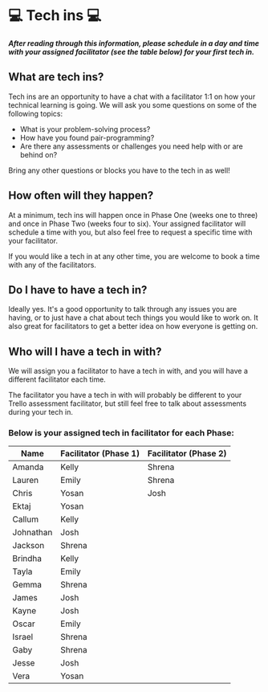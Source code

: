 # :computer: Tech ins :computer:

***After reading through this information, please schedule in a day and time with your assigned facilitator (see the table below) for your first tech in.***

## What are tech ins?

Tech ins are an opportunity to have a chat with a facilitator 1:1 on how your technical learning is going. We will ask you some questions on some of the following topics:

- What is your problem-solving process?
- How have you found pair-programming?
- Are there any assessments or challenges you need help with or are behind on?

Bring any other questions or blocks you have to the tech in as well!

## How often will they happen?

At a minimum, tech ins will happen once in Phase One (weeks one to three) and once in Phase Two (weeks four to six). Your assigned facilitator will schedule a time with you, but also feel free to request a specific time with your facilitator.

If you would like a tech in at any other time, you are welcome to book a time with any of the facilitators. 

## Do I have to have a tech in?

Ideally yes. It's a good opportunity to talk through any issues you are having, or to just have a chat about tech things you would like to work on. It also great for facilitators to get a better idea on how everyone is getting on.

## Who will I have a tech in with?

We will assign you a facilitator to have a tech in with, and you will have a different facilitator each time. 

The facilitator you have a tech in with will probably be different to your Trello assessment facilitator, but still feel free to talk about assessments during your tech in.

### Below is your assigned tech in facilitator for each Phase:

| Name        | Facilitator (Phase 1)   | Facilitator (Phase 2)   | 
| ----------- | --------------          | ----------------------- | 
|   Amanda    |  Kelly                  |   Shrena                |
|   Lauren    |  Emily                  |   Shrena                | 
|   Chris     |  Yosan                  |   Josh                     | 
|   Ektaj     |  Yosan                  |                         |
|   Callum    |  Kelly                  |                         | 
|   Johnathan |  Josh                   |                         | 
|   Jackson   |  Shrena                 |                         | 
|   Brindha   |  Kelly                  |                         |  
|   Tayla     |  Emily                  |                         | 
|   Gemma     |  Shrena                 |                         | 
|   James     |  Josh                   |                         | 
|   Kayne     |  Josh                   |                         | 
|   Oscar     |  Emily                  |                         | 
|   Israel    |  Shrena                 |                         |
|   Gaby      |  Shrena                 |                         | 
|   Jesse     |  Josh                   |                         |  
|   Vera      |  Yosan                  |                         | 
